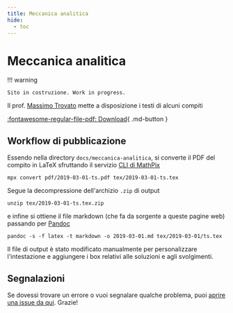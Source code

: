 ```yaml
---
title: Meccanica analitica
hide:
  - toc
---
```


# Meccanica analitica

!!! warning

    Sito in costruzione. Work in progress.

Il prof. [Massimo Trovato](https://www.dmi.unict.it/trovato/) mette a disposizione i testi di alcuni compiti

[:fontawesome-regular-file-pdf: Download](https://www.dmi.unict.it/trovato/Testi_compiti.pdf){ .md-button }

## Workflow di pubblicazione

Essendo nella directory `docs/meccanica-analitica`, si converte il PDF del compito in LaTeX sfruttando il servizio [CLI di MathPix](https://mathpix.com/mpx-cli)

```
mpx convert pdf/2019-03-01-ts.pdf tex/2019-03-01-ts.tex
```

Segue la decompressione dell'archizio `.zip` di output

```
unzip tex/2019-03-01-ts.tex.zip
```

e infine si ottiene il file markdown (che fa da sorgente a queste pagine web) passando per [Pandoc](https://pandoc.org/)

```
pandoc -s -f latex -t markdown -o 2019-03-01.md tex/2019-03-01/ts.tex
```

Il file di output è stato modificato manualmente per personalizzare l'intestazione e aggiungere i box relativi alle soluzioni e agli svolgimenti.

## Segnalazioni

Se dovessi trovare un errore o vuoi segnalare qualche problema, puoi [aprire una issue da qui](https://github.com/UNICT-DMI/DFA-compiti/issues/new). Grazie!